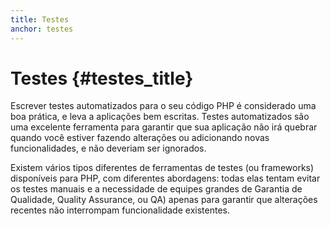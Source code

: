 ```yaml
---
title: Testes
anchor: testes
---
```


# Testes {#testes_title}

Escrever testes automatizados para o seu código PHP é considerado uma boa prática, e leva a aplicações bem escritas.
Testes automatizados são uma excelente ferramenta para garantir que sua aplicação não irá quebrar quando você estiver
fazendo alterações ou adicionando novas funcionalidades, e não deveriam ser ignorados.

Existem vários tipos diferentes de ferramentas de testes (ou frameworks) disponíveis para PHP, com diferentes
abordagens: todas elas tentam evitar os testes manuais e a necessidade de equipes grandes de Garantia de Qualidade, 
Quality Assurance, ou QA) apenas para garantir que alterações recentes não interrompam funcionalidade existentes.
